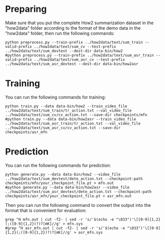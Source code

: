 # Preparing
Make sure that you put the complete How2 summarization dataset in the "how2data" folder according to the format of the demo data in the "how2data" folder, then run the following commands:

```
python preprocess.py --train-prefix ../how2data/text/sum_train --valid-prefix ../how2data/text/sum_cv --test-prefix ../how2data/text/sum_devtest --dest-dir data-bin/how2
#python preprocess.py --train-prefix ../how2data/text/sum_asr_train --valid-prefix ../how2data/text/sum_asr_cv --test-prefix ../how2data/text/sum_asr_devtest --dest-dir data-bin/how2asr
```

# Training
You can run the following commands for training:

```
python train.py --data data-bin/how2 --train_video_file ../how2data/text/sum_train/tr_action.txt --val_video_file ../how2data/text/sum_cv/cv_action.txt --save-dir checkpoints/mfn 
#python train.py --data data-bin/how2asr --train_video_file ../how2data/text/sum_asr_train/tr_action.txt --val_video_file ../how2data/text/sum_asr_cv/cv_action.txt --save-dir checkpoints/asr_mfn 
```


# Prediction
You can run the following commands for prediction:

```
python generate.py --data data-bin/how2 --video_file ../how2data/text/sum_devtest/dete_action.txt --checkpoint-path checkpoints/mfn/your_checkpoint_file.pt > mfn.out
#python generate.py --data data-bin/how2asr --video_file ../how2data/text/sum_asr_devtest/dete_action.txt --checkpoint-path checkpoints/asr_mfn/your_checkpoint_file.pt > asr_mfn.out
```

Then you can run the following command to convert the output into the format that is convenient for evaluation:

```
grep ^H mfn.out | cut -f2- | sed -r 's/'$(echo -e "\033")'\[[0-9]{1,2}(;([0-9]{1,2})?)?[mK]//g' > mfn.sys
#grep ^H asr_mfn.out | cut -f2- | sed -r 's/'$(echo -e "\033")'\[[0-9]{1,2}(;([0-9]{1,2})?)?[mK]//g' > asr_mfn.sys
```





